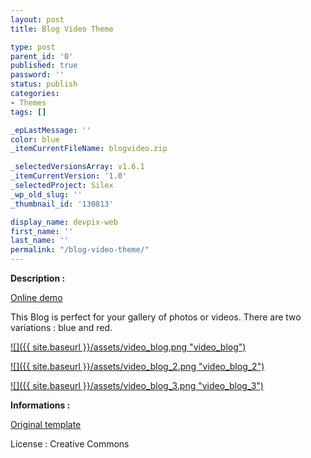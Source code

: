 ```yaml
---
layout: post
title: Blog Video Theme

type: post
parent_id: '0'
published: true
password: ''
status: publish
categories:
- Themes
tags: []

_epLastMessage: ''
color: blue
_itemCurrentFileName: blogvideo.zip

_selectedVersionsArray: v1.6.1
_itemCurrentVersion: '1.0'
_selectedProject: Silex
_wp_old_slug: ''
_thumbnail_id: '130813'

display_name: devpix-web
first_name: ''
last_name: ''
permalink: "/blog-video-theme/"
---
```


**Description :**

[Online demo](http://silexprod.com/silex_cifacom20102011/?/blogvideo "Online Demo")

This Blog is perfect for your gallery of photos or videos. There are two variations
: blue and red.

[![]({{ site.baseurl }}/assets/video_blog.png "video_blog")](http://silexprod.com/silex_cifacom20102011/?/blogvideo#/start/home)

[![]({{ site.baseurl }}/assets/video_blog_2.png "video_blog_2")](http://silexprod.com/silex_cifacom20102011/?/blogvideo_2#/start/home)

[![]({{ site.baseurl }}/assets/video_blog_3.png "video_blog_3")](http://silexprod.com/silex_cifacom20102011/?/blogvideo_3#/start/home)

**Informations :**

[Original template](http://opensourcetemplates.org/preview/film)

License
: Creative Commons
